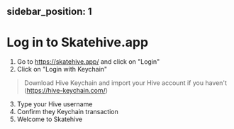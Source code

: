 sidebar_position: 1
---

# Log in to Skatehive.app

1. Go to https://skatehive.app/ and click on "Login"
2. Click on "Login with Keychain"
> Download Hive Keychain and import your Hive account if you haven't (https://hive-keychain.com/)
3. Type your Hive username 
4. Confirm they Keychain transaction
5. Welcome to Skatehive
